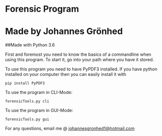 # Forensic Program
# Made by Johannes Grönhed 
##Made with Python 3.6 

First and foremost you need to know the basics of a commandline when using this program. 
To start it, go into your path where you have it stored. 

To use this program you need to have PyPDF3 installed. 
If you have python installed on your computer then you can easily install it with

``` pip install PyPDF3 ``` 

To use the program in CLI-Mode: 

``` forensicTools.py cli ``` 

To use the program in GUI-Mode: 

``` forensicTools.py gui ``` 

For any questions, email me @ johannesgronhed1@hotmail.com

 
